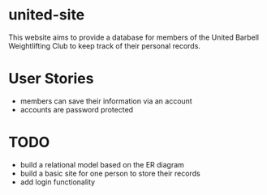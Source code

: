 # united-site
This website aims to provide a database for members of the United Barbell Weightlifting Club to keep track of their personal records.

# User Stories
- members can save their information via an account
- accounts are password protected

# TODO
- build a relational model based on the ER diagram
- build a basic site for one person to store their records
- add login functionality
